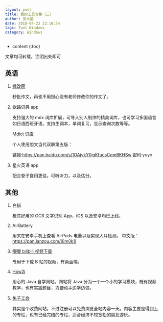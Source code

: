 ```yaml
---
layout: post
title: 我的工具合集（三）
author: 张大星
date: 2018-04-23 22:16:54
tags: Tool Windows
category: Windows
---
```

* content
{:toc}


文章均可转载，注明出处即可




## 英语

1. [批改网](https://www.pigai.org/)

   秒批作文，再也不用担心没有老师修改你的作文了。

2. 欧路词典 app

   支持强大的 mdx 词库扩展，可导入别人制作的精美词库，也可学习多国语言如日语西班牙语。支持生词本，单词复习，显示查询次数等等。

   [Mdict 词库](https://www.pdawiki.com/)

   个人使用朗文当代双解第五版：

   链接:https://pan.baidu.com/s/1OAjykY0jqKfucsCqmBKHSw 密码:yuyo 

3. 星火英语 app

   配合卷子食用更佳，可听听力，以及估分。

## 其他

1. 白描 

   极其好用的 OCR 文字识别 App，iOS 以及安卓均已上线。

2. AirBattery 

   用来在安卓手机上查看 AirPods 电量以及实现入耳检测。
   中文版：https://pan.lanzou.com/i0m0k1i

3. [唧唧 bilibili 视频下载](http://www.jijidown.com/)

   专用于下载 B 站的视频，有桌面端。

5. [How2j](http://how2j.cn?p=17929)

   用心的 Java 自学网站。网站将 Java 分为一个一个小的学习模块，既有视频教学，也有实践题目，方便动手边学边做。

6. [兔子工会](http://www.tuzigh.com/?fromuid=3457)

   其实是个收费网站，不过注册可以免费浏览全站内容一天。内容主要是得到上的专栏，也有已经完结的专栏，适合经济不较宽松的朋友游玩。